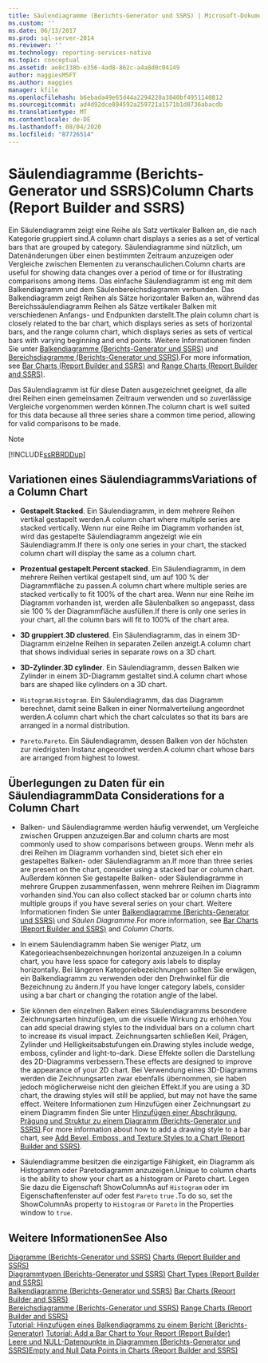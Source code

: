 ```yaml
---
title: Säulendiagramme (Berichts-Generator und SSRS) | Microsoft-Dokumentation
ms.custom: ''
ms.date: 06/13/2017
ms.prod: sql-server-2014
ms.reviewer: ''
ms.technology: reporting-services-native
ms.topic: conceptual
ms.assetid: ae8c138b-e356-4ad8-862c-a4a8d0c04149
author: maggiesMSFT
ms.author: maggies
manager: kfile
ms.openlocfilehash: b6ebada49e65d44a2294228a3840bf4951140812
ms.sourcegitcommit: ad4d92dce894592a259721a1571b1d8736abacdb
ms.translationtype: MT
ms.contentlocale: de-DE
ms.lasthandoff: 08/04/2020
ms.locfileid: "87726514"
---
```

# <a name="column-charts-report-builder-and-ssrs"></a><span data-ttu-id="3a8c2-102">Säulendiagramme (Berichts-Generator und SSRS)</span><span class="sxs-lookup"><span data-stu-id="3a8c2-102">Column Charts (Report Builder and SSRS)</span></span>
  <span data-ttu-id="3a8c2-103">Ein Säulendiagramm zeigt eine Reihe als Satz vertikaler Balken an, die nach Kategorie gruppiert sind.</span><span class="sxs-lookup"><span data-stu-id="3a8c2-103">A column chart displays a series as a set of vertical bars that are grouped by category.</span></span> <span data-ttu-id="3a8c2-104">Säulendiagramme sind nützlich, um Datenänderungen über einen bestimmten Zeitraum anzuzeigen oder Vergleiche zwischen Elementen zu veranschaulichen.</span><span class="sxs-lookup"><span data-stu-id="3a8c2-104">Column charts are useful for showing data changes over a period of time or for illustrating comparisons among items.</span></span> <span data-ttu-id="3a8c2-105">Das einfache Säulendiagramm ist eng mit dem Balkendiagramm und dem Säulenbereichsdiagramm verbunden. Das Balkendiagramm zeigt Reihen als Sätze horizontaler Balken an, während das Bereichssäulendiagramm Reihen als Sätze vertikaler Balken mit verschiedenen Anfangs- und Endpunkten darstellt.</span><span class="sxs-lookup"><span data-stu-id="3a8c2-105">The plain column chart is closely related to the bar chart, which displays series as sets of horizontal bars, and the range column chart, which displays series as sets of vertical bars with varying beginning and end points.</span></span> <span data-ttu-id="3a8c2-106">Weitere Informationen finden Sie unter [Balkendiagramme &#40;Berichts-Generator und SSRS&#41;](charts-report-builder-and-ssrs.md) und [Bereichsdiagramme &#40;Berichts-Generator und SSRS&#41;](range-charts-report-builder-and-ssrs.md).</span><span class="sxs-lookup"><span data-stu-id="3a8c2-106">For more information, see [Bar Charts &#40;Report Builder and SSRS&#41;](charts-report-builder-and-ssrs.md) and [Range Charts &#40;Report Builder and SSRS&#41;](range-charts-report-builder-and-ssrs.md).</span></span>  
  
 <span data-ttu-id="3a8c2-107">Das Säulendiagramm ist für diese Daten ausgezeichnet geeignet, da alle drei Reihen einen gemeinsamen Zeitraum verwenden und so zuverlässige Vergleiche vorgenommen werden können.</span><span class="sxs-lookup"><span data-stu-id="3a8c2-107">The column chart is well suited for this data because all three series share a common time period, allowing for valid comparisons to be made.</span></span>  
  
> [!NOTE]  
>  [!INCLUDE[ssRBRDDup](../../includes/ssrbrddup-md.md)]  
  
## <a name="variations-of-a-column-chart"></a><span data-ttu-id="3a8c2-108">Variationen eines Säulendiagramms</span><span class="sxs-lookup"><span data-stu-id="3a8c2-108">Variations of a Column Chart</span></span>  
  
-   <span data-ttu-id="3a8c2-109">**Gestapelt**.</span><span class="sxs-lookup"><span data-stu-id="3a8c2-109">**Stacked**.</span></span> <span data-ttu-id="3a8c2-110">Ein Säulendiagramm, in dem mehrere Reihen vertikal gestapelt werden.</span><span class="sxs-lookup"><span data-stu-id="3a8c2-110">A column chart where multiple series are stacked vertically.</span></span> <span data-ttu-id="3a8c2-111">Wenn nur eine Reihe im Diagramm vorhanden ist, wird das gestapelte Säulendiagramm angezeigt wie ein Säulendiagramm.</span><span class="sxs-lookup"><span data-stu-id="3a8c2-111">If there is only one series in your chart, the stacked column chart will display the same as a column chart.</span></span>  
  
-   <span data-ttu-id="3a8c2-112">**Prozentual gestapelt**.</span><span class="sxs-lookup"><span data-stu-id="3a8c2-112">**Percent stacked**.</span></span> <span data-ttu-id="3a8c2-113">Ein Säulendiagramm, in dem mehrere Reihen vertikal gestapelt sind, um auf 100 % der Diagrammfläche zu passen.</span><span class="sxs-lookup"><span data-stu-id="3a8c2-113">A column chart where multiple series are stacked vertically to fit 100% of the chart area.</span></span> <span data-ttu-id="3a8c2-114">Wenn nur eine Reihe im Diagramm vorhanden ist, werden alle Säulenbalken so angepasst, dass sie 100 % der Diagrammfläche ausfüllen.</span><span class="sxs-lookup"><span data-stu-id="3a8c2-114">If there is only one series in your chart, all the column bars will fit to 100% of the chart area.</span></span>  
  
-   <span data-ttu-id="3a8c2-115">**3D gruppiert**.</span><span class="sxs-lookup"><span data-stu-id="3a8c2-115">**3D clustered**.</span></span> <span data-ttu-id="3a8c2-116">Ein Säulendiagramm, das in einem 3D-Diagramm einzelne Reihen in separaten Zeilen anzeigt.</span><span class="sxs-lookup"><span data-stu-id="3a8c2-116">A column chart that shows individual series in separate rows on a 3D chart.</span></span>  
  
-   <span data-ttu-id="3a8c2-117">**3D-Zylinder**.</span><span class="sxs-lookup"><span data-stu-id="3a8c2-117">**3D cylinder**.</span></span> <span data-ttu-id="3a8c2-118">Ein Säulendiagramm, dessen Balken wie Zylinder in einem 3D-Diagramm gestaltet sind.</span><span class="sxs-lookup"><span data-stu-id="3a8c2-118">A column chart whose bars are shaped like cylinders on a 3D chart.</span></span>  
  
-   <span data-ttu-id="3a8c2-119">`Histogram`.</span><span class="sxs-lookup"><span data-stu-id="3a8c2-119">`Histogram`.</span></span> <span data-ttu-id="3a8c2-120">Ein Säulendiagramm, das das Diagramm berechnet, damit seine Balken in einer Normalverteilung angeordnet werden.</span><span class="sxs-lookup"><span data-stu-id="3a8c2-120">A column chart which the chart calculates so that its bars are arranged in a normal distribution.</span></span>  
  
-   <span data-ttu-id="3a8c2-121">`Pareto`.</span><span class="sxs-lookup"><span data-stu-id="3a8c2-121">`Pareto`.</span></span> <span data-ttu-id="3a8c2-122">Ein Säulendiagramm, dessen Balken von der höchsten zur niedrigsten Instanz angeordnet werden.</span><span class="sxs-lookup"><span data-stu-id="3a8c2-122">A column chart whose bars are arranged from highest to lowest.</span></span>  
  
## <a name="data-considerations-for-a-column-chart"></a><span data-ttu-id="3a8c2-123">Überlegungen zu Daten für ein Säulendiagramm</span><span class="sxs-lookup"><span data-stu-id="3a8c2-123">Data Considerations for a Column Chart</span></span>  
  
-   <span data-ttu-id="3a8c2-124">Balken- und Säulendiagramme werden häufig verwendet, um Vergleiche zwischen Gruppen anzuzeigen.</span><span class="sxs-lookup"><span data-stu-id="3a8c2-124">Bar and column charts are most commonly used to show comparisons between groups.</span></span> <span data-ttu-id="3a8c2-125">Wenn mehr als drei Reihen im Diagramm vorhanden sind, bietet sich eher ein gestapeltes Balken- oder Säulendiagramm an.</span><span class="sxs-lookup"><span data-stu-id="3a8c2-125">If more than three series are present on the chart, consider using a stacked bar or column chart.</span></span> <span data-ttu-id="3a8c2-126">Außerdem können Sie gestapelte Balken- oder Säulendiagramme in mehrere Gruppen zusammenfassen, wenn mehrere Reihen im Diagramm vorhanden sind.</span><span class="sxs-lookup"><span data-stu-id="3a8c2-126">You can also collect stacked bar or column charts into multiple groups if you have several series on your chart.</span></span> <span data-ttu-id="3a8c2-127">Weitere Informationen finden Sie unter [Balkendiagramme &#40;Berichts-Generator und SSRS&#41;](charts-report-builder-and-ssrs.md) und *Säulen Diagramme*.</span><span class="sxs-lookup"><span data-stu-id="3a8c2-127">For more information, see [Bar Charts &#40;Report Builder and SSRS&#41;](charts-report-builder-and-ssrs.md) and *Column Charts*.</span></span>  
  
-   <span data-ttu-id="3a8c2-128">In einem Säulendiagramm haben Sie weniger Platz, um Kategorieachsenbezeichnungen horizontal anzuzeigen.</span><span class="sxs-lookup"><span data-stu-id="3a8c2-128">In a column chart, you have less space for category axis labels to display horizontally.</span></span> <span data-ttu-id="3a8c2-129">Bei längeren Kategoriebezeichnungen sollten Sie erwägen, ein Balkendiagramm zu verwenden oder den Drehwinkel für die Bezeichnung zu ändern.</span><span class="sxs-lookup"><span data-stu-id="3a8c2-129">If you have longer category labels, consider using a bar chart or changing the rotation angle of the label.</span></span>  
  
-   <span data-ttu-id="3a8c2-130">Sie können den einzelnen Balken eines Säulendiagramms besondere Zeichnungsarten hinzufügen, um die visuelle Wirkung zu erhöhen.</span><span class="sxs-lookup"><span data-stu-id="3a8c2-130">You can add special drawing styles to the individual bars on a column chart to increase its visual impact.</span></span> <span data-ttu-id="3a8c2-131">Zeichnungsarten schließen Keil, Prägen, Zylinder und Helligkeitsabstufungen ein.</span><span class="sxs-lookup"><span data-stu-id="3a8c2-131">Drawing styles include wedge, emboss, cylinder and light-to-dark.</span></span> <span data-ttu-id="3a8c2-132">Diese Effekte sollen die Darstellung des 2D-Diagramms verbessern.</span><span class="sxs-lookup"><span data-stu-id="3a8c2-132">These effects are designed to improve the appearance of your 2D chart.</span></span> <span data-ttu-id="3a8c2-133">Bei Verwendung eines 3D-Diagramms werden die Zeichnungsarten zwar ebenfalls übernommen, sie haben jedoch möglicherweise nicht den gleichen Effekt.</span><span class="sxs-lookup"><span data-stu-id="3a8c2-133">If you are using a 3D chart, the drawing styles will still be applied, but may not have the same effect.</span></span> <span data-ttu-id="3a8c2-134">Weitere Informationen zum Hinzufügen einer Zeichnungsart zu einem Diagramm finden Sie unter [Hinzufügen einer Abschrägung, Prägung und Struktur zu einem Diagramm &#40;Berichts-Generator und SSRS&#41;](chart-effects-add-bevel-emboss-or-texture-report-builder.md).</span><span class="sxs-lookup"><span data-stu-id="3a8c2-134">For more information about how to add a drawing style to a bar chart, see [Add Bevel, Emboss, and Texture Styles to a Chart &#40;Report Builder and SSRS&#41;](chart-effects-add-bevel-emboss-or-texture-report-builder.md).</span></span>  
  
-   <span data-ttu-id="3a8c2-135">Säulendiagramme besitzen die einzigartige Fähigkeit, ein Diagramm als Histogramm oder Paretodiagramm anzuzeigen.</span><span class="sxs-lookup"><span data-stu-id="3a8c2-135">Unique to column charts is the ability to show your chart as a histogram or Pareto chart.</span></span> <span data-ttu-id="3a8c2-136">Legen Sie dazu die Eigenschaft ShowColumnAs auf `Histogram` oder im Eigenschaftenfenster auf oder fest `Pareto` `true` .</span><span class="sxs-lookup"><span data-stu-id="3a8c2-136">To do so, set the ShowColumnAs property to `Histogram` or `Pareto` in the Properties window to `true`.</span></span>  
  
## <a name="see-also"></a><span data-ttu-id="3a8c2-137">Weitere Informationen</span><span class="sxs-lookup"><span data-stu-id="3a8c2-137">See Also</span></span>  
 <span data-ttu-id="3a8c2-138">[Diagramme &#40;Berichts-Generator und SSRS&#41;](charts-report-builder-and-ssrs.md) </span><span class="sxs-lookup"><span data-stu-id="3a8c2-138">[Charts &#40;Report Builder and SSRS&#41;](charts-report-builder-and-ssrs.md) </span></span>  
 <span data-ttu-id="3a8c2-139">[Diagrammtypen &#40;Berichts-Generator und SSRS&#41;](chart-types-report-builder-and-ssrs.md) </span><span class="sxs-lookup"><span data-stu-id="3a8c2-139">[Chart Types &#40;Report Builder and SSRS&#41;](chart-types-report-builder-and-ssrs.md) </span></span>  
 <span data-ttu-id="3a8c2-140">[Balkendiagramme &#40;Berichts-Generator und SSRS&#41;](charts-report-builder-and-ssrs.md) </span><span class="sxs-lookup"><span data-stu-id="3a8c2-140">[Bar Charts &#40;Report Builder and SSRS&#41;](charts-report-builder-and-ssrs.md) </span></span>  
 <span data-ttu-id="3a8c2-141">[Bereichsdiagramme &#40;Berichts-Generator und SSRS&#41;](range-charts-report-builder-and-ssrs.md) </span><span class="sxs-lookup"><span data-stu-id="3a8c2-141">[Range Charts &#40;Report Builder and SSRS&#41;](range-charts-report-builder-and-ssrs.md) </span></span>  
 <span data-ttu-id="3a8c2-142">[Tutorial: Hinzufügen eines Balkendiagramms zu einem Bericht (Berichts-Generator)](../tutorial-add-a-bar-chart-to-your-report-report-builder.md) </span><span class="sxs-lookup"><span data-stu-id="3a8c2-142">[Tutorial: Add a Bar Chart to Your Report &#40;Report Builder&#41;](../tutorial-add-a-bar-chart-to-your-report-report-builder.md) </span></span>  
 [<span data-ttu-id="3a8c2-143">Leere und NULL-Datenpunkte in Diagrammen &#40;Berichts-Generator und SSRS&#41;</span><span class="sxs-lookup"><span data-stu-id="3a8c2-143">Empty and Null Data Points in Charts &#40;Report Builder and SSRS&#41;</span></span>](empty-and-null-data-points-in-charts-report-builder-and-ssrs.md)  
  
  
